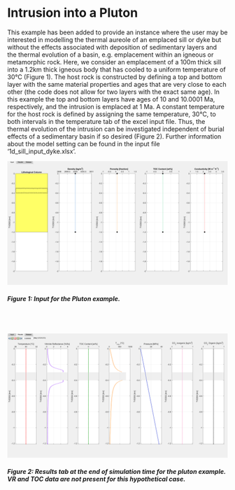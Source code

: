# Intrusion into a Pluton

This example has been added to provide an instance where the user may be interested in modelling the thermal aureole of an emplaced sill or dyke but without the effects associated with deposition of sedimentary layers and the thermal evolution of a basin, e.g. emplacement within an igneous or metamorphic rock. Here, we consider an emplacement of a 100m thick sill into a 1.2km thick igneous body that has cooled to a uniform temperature of 30°C (Figure 1). The host rock is constructed by defining a top and bottom layer with the same material properties and ages that are very close to each other (the code does not allow for two layers with the exact same age). In this example the top and bottom layers have ages of 10 and 10.0001 Ma, respectively, and the intrusion is emplaced at 1 Ma. A constant temperature for the host rock is defined by assigning the same temperature, 30°C, to both intervals in the temperature tab of the excel input file. Thus, the thermal evolution of the intrusion can be investigated independent of burial effects of a sedimentary basin if so desired (Figure 2). Further information about the model setting can be found in the input file ‘1d_sill_input_dyke.xlsx’.

![Input Tab](pluton/input_tab_pluton.png)
##### Figure 1: Input for the Pluton example.
<br>
<br>

![Input Tab](pluton/results_tab_pluton.png)
##### Figure 2: Results tab at the end of simulation time for the pluton example. VR and TOC data are not present for this hypothetical case.
<br>
<br>